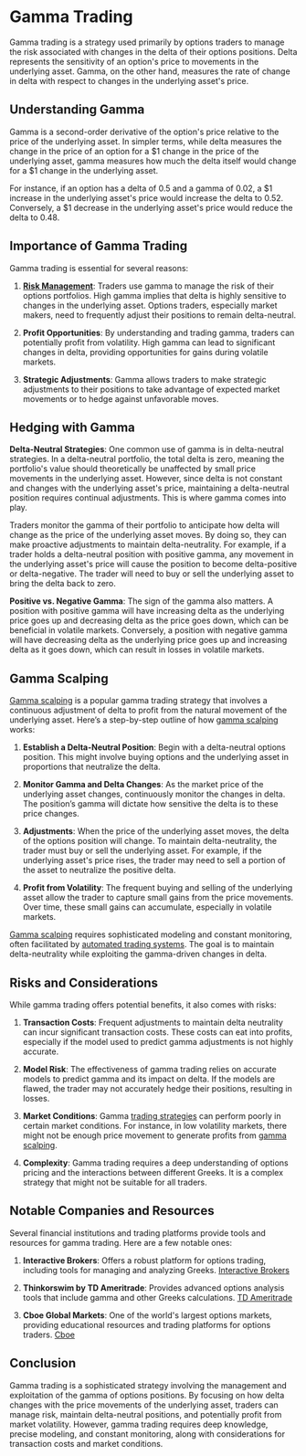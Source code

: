 # Gamma Trading

Gamma trading is a strategy used primarily by options traders to manage the risk associated with changes in the delta of their options positions. Delta represents the sensitivity of an option's price to movements in the underlying asset. Gamma, on the other hand, measures the rate of change in delta with respect to changes in the underlying asset's price.

## Understanding Gamma

Gamma is a second-order derivative of the option's price relative to the price of the underlying asset. In simpler terms, while delta measures the change in the price of an option for a $1 change in the price of the underlying asset, gamma measures how much the delta itself would change for a $1 change in the underlying asset.

For instance, if an option has a delta of 0.5 and a gamma of 0.02, a $1 increase in the underlying asset's price would increase the delta to 0.52. Conversely, a $1 decrease in the underlying asset's price would reduce the delta to 0.48.

## Importance of Gamma Trading

Gamma trading is essential for several reasons:

1. **[Risk Management](../r/risk_management.md)**: Traders use gamma to manage the risk of their options portfolios. High gamma implies that delta is highly sensitive to changes in the underlying asset. Options traders, especially market makers, need to frequently adjust their positions to remain delta-neutral.

2. **Profit Opportunities**: By understanding and trading gamma, traders can potentially profit from volatility. High gamma can lead to significant changes in delta, providing opportunities for gains during volatile markets.

3. **Strategic Adjustments**: Gamma allows traders to make strategic adjustments to their positions to take advantage of expected market movements or to hedge against unfavorable moves.

## Hedging with Gamma

**Delta-Neutral Strategies**: One common use of gamma is in delta-neutral strategies. In a delta-neutral portfolio, the total delta is zero, meaning the portfolio's value should theoretically be unaffected by small price movements in the underlying asset. However, since delta is not constant and changes with the underlying asset's price, maintaining a delta-neutral position requires continual adjustments. This is where gamma comes into play.

Traders monitor the gamma of their portfolio to anticipate how delta will change as the price of the underlying asset moves. By doing so, they can make proactive adjustments to maintain delta-neutrality. For example, if a trader holds a delta-neutral position with positive gamma, any movement in the underlying asset's price will cause the position to become delta-positive or delta-negative. The trader will need to buy or sell the underlying asset to bring the delta back to zero.

**Positive vs. Negative Gamma**: The sign of the gamma also matters. A position with positive gamma will have increasing delta as the underlying price goes up and decreasing delta as the price goes down, which can be beneficial in volatile markets. Conversely, a position with negative gamma will have decreasing delta as the underlying price goes up and increasing delta as it goes down, which can result in losses in volatile markets.

## Gamma Scalping

[Gamma scalping](../g/gamma_scalping.md) is a popular gamma trading strategy that involves a continuous adjustment of delta to profit from the natural movement of the underlying asset. Here’s a step-by-step outline of how [gamma scalping](../g/gamma_scalping.md) works:

1. **Establish a Delta-Neutral Position**: Begin with a delta-neutral options position. This might involve buying options and the underlying asset in proportions that neutralize the delta.

2. **Monitor Gamma and Delta Changes**: As the market price of the underlying asset changes, continuously monitor the changes in delta. The position’s gamma will dictate how sensitive the delta is to these price changes.

3. **Adjustments**: When the price of the underlying asset moves, the delta of the options position will change. To maintain delta-neutrality, the trader must buy or sell the underlying asset. For example, if the underlying asset's price rises, the trader may need to sell a portion of the asset to neutralize the positive delta.

4. **Profit from Volatility**: The frequent buying and selling of the underlying asset allow the trader to capture small gains from the price movements. Over time, these small gains can accumulate, especially in volatile markets.

[Gamma scalping](../g/gamma_scalping.md) requires sophisticated modeling and constant monitoring, often facilitated by [automated trading systems](../a/automated_trading_systems.md). The goal is to maintain delta-neutrality while exploiting the gamma-driven changes in delta.

## Risks and Considerations

While gamma trading offers potential benefits, it also comes with risks:

1. **Transaction Costs**: Frequent adjustments to maintain delta neutrality can incur significant transaction costs. These costs can eat into profits, especially if the model used to predict gamma adjustments is not highly accurate.

2. **Model Risk**: The effectiveness of gamma trading relies on accurate models to predict gamma and its impact on delta. If the models are flawed, the trader may not accurately hedge their positions, resulting in losses.

3. **Market Conditions**: Gamma [trading strategies](../t/trading_strategies.md) can perform poorly in certain market conditions. For instance, in low volatility markets, there might not be enough price movement to generate profits from [gamma scalping](../g/gamma_scalping.md).

4. **Complexity**: Gamma trading requires a deep understanding of options pricing and the interactions between different Greeks. It is a complex strategy that might not be suitable for all traders.

## Notable Companies and Resources

Several financial institutions and trading platforms provide tools and resources for gamma trading. Here are a few notable ones:

1. **Interactive Brokers**: Offers a robust platform for options trading, including tools for managing and analyzing Greeks. [Interactive Brokers](https://www.interactivebrokers.com/en/home.php)

2. **Thinkorswim by TD Ameritrade**: Provides advanced options analysis tools that include gamma and other Greeks calculations. [TD Ameritrade](https://www.tdameritrade.com/tools-and-platforms/thinkorswim/desktop.html)

3. **Cboe Global Markets**: One of the world's largest options markets, providing educational resources and trading platforms for options traders. [Cboe](https://www.cboe.com/)

## Conclusion

Gamma trading is a sophisticated strategy involving the management and exploitation of the gamma of options positions. By focusing on how delta changes with the price movements of the underlying asset, traders can manage risk, maintain delta-neutral positions, and potentially profit from market volatility. However, gamma trading requires deep knowledge, precise modeling, and constant monitoring, along with considerations for transaction costs and market conditions.